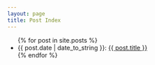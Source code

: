 ```yaml
---
layout: page
title: Post Index
---
```


<ul>
  {% for post in site.posts %}
    <li>
      <span class="inline-post-date">{{ post.date | date_to_string }}: </span><a href="{{ post.url }}">{{ post.title }}</a>
    </li>
  {% endfor %}
</ul>